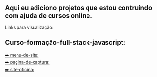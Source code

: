 ## Aqui eu adiciono projetos que estou contruindo com ajuda de cursos online.

Links para visualização:

## Curso-formação-full-stack-javascript: <br>

<a href="https://idomelo.github.io/learning-HTML-CSS/curso-formação-full-stack-javascript/menu-de-site-main"  target="newblanck">
  ➡️ menu-de-site:
</a><br>

<a href="https://idomelo.github.io/learning-HTML-CSS/curso-formação-full-stack-javascript/pagina-de-captura-main" target="_blank">
  ➡️ pagina-de-captura:
</a><br>

<a href="https://idomelo.github.io/learning-HTML-CSS/curso-formação-full-stack-javascript/site-oficina-main" target="_blank">
  ➡️ site-oficina:
</a>
